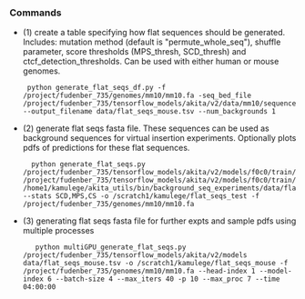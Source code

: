 ### Commands

   - (1) create a table specifying how flat sequences should be generated. Includes: mutation method (default is "permute_whole_seq"), shuffle parameter, score thresholds (MPS_thresh, SCD_thresh) and ctcf_detection_thresholds. Can be used with either human or mouse genomes.
   
          python generate_flat_seqs_df.py -f /project/fudenber_735/genomes/mm10/mm10.fa -seq_bed_file /project/fudenber_735/tensorflow_models/akita/v2/data/mm10/sequences.bed --output_filename data/flat_seqs_mouse.tsv --num_backgrounds 1
      
   - (2) generate flat seqs fasta file. These sequences can be used as background sequences for virtual insertion experiments. Optionally plots pdfs of predictions for these flat sequences.
   
           python generate_flat_seqs.py /project/fudenber_735/tensorflow_models/akita/v2/models/f0c0/train/params.json /project/fudenber_735/tensorflow_models/akita/v2/models/f0c0/train/model1_best.h5 /home1/kamulege/akita_utils/bin/background_seq_experiments/data/flat_seqs_mouse.tsv --stats SCD,MPS,CS -o /scratch1/kamulege/flat_seqs_test -f /project/fudenber_735/genomes/mm10/mm10.fa
   
   - (3) generating flat seqs fasta file for further expts and sample pdfs using multiple processes

            python multiGPU_generate_flat_seqs.py /project/fudenber_735/tensorflow_models/akita/v2/models data/flat_seqs_mouse.tsv -o /scratch1/kamulege/flat_seqs_mouse -f /project/fudenber_735/genomes/mm10/mm10.fa --head-index 1 --model-index 6 --batch-size 4 --max_iters 40 -p 10 --max_proc 7 --time 04:00:00 
          